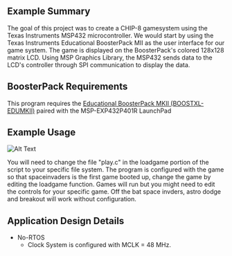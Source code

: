 ## Example Summary
The goal of this project was to create a CHIP-8 gamesystem using the Texas Instruments MSP432 microcontroller.
We would start by using the Texas Instruments Educational BoosterPack MII as the user interface for our game system.
The game is displayed on the BoosterPack's colored 128x128 matrix LCD. Using MSP Graphics Library, 
the MSP432 sends data to the LCD's controller through SPI communication to display the data.
## BoosterPack Requirements

This program requires the [Educational BoosterPack MKII (BOOSTXL-EDUMKII)](http://www.ti.com/tool/BOOSTXL-EDUMKII) paired with the MSP-EXP432P401R LaunchPad

## Example Usage
![Alt Text](https://media.giphy.com/media/q1zHCQzZOycj0d6X7J/giphy-downsized-large.gif)



You will need to change the file "play.c" in the loadgame portion of the script to your specific file system. The program is configured with the game so that spaceinvaders is the first game booted up, change the game by editing the loadgame function. Games will run but you might need to edit the controls for your specific game. Off the bat space invders, astro dodge and breakout will work without configuration. 

## Application Design Details

* No-RTOS
  * Clock System is configured with MCLK = 48 MHz.
  
